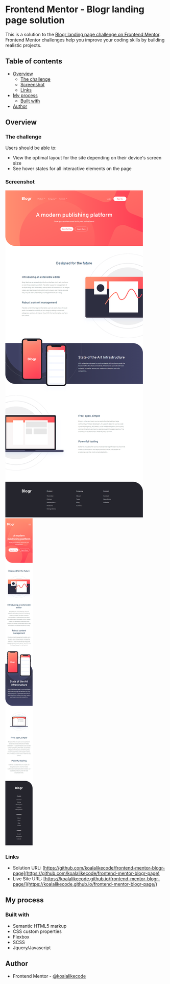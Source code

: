 # Frontend Mentor - Blogr landing page solution

This is a solution to the [Blogr landing page challenge on Frontend Mentor](https://www.frontendmentor.io/challenges/blogr-landing-page-EX2RLAApP). Frontend Mentor challenges help you improve your coding skills by building realistic projects. 

## Table of contents

- [Overview](#overview)
  - [The challenge](#the-challenge)
  - [Screenshot](#screenshot)
  - [Links](#links)
- [My process](#my-process)
  - [Built with](#built-with)
- [Author](#author)

## Overview

### The challenge

Users should be able to:

- View the optimal layout for the site depending on their device's screen size
- See hover states for all interactive elements on the page

### Screenshot

![destop](./images/destop-screenshot.png)
![mobile](./images/mobile-screenshot.png)

### Links

- Solution URL: [https://github.com/koalalikecode/frontend-mentor-blogr-page](https://github.com/koalalikecode/frontend-mentor-blogr-page)
- Live Site URL: [https://koalalikecode.github.io/frontend-mentor-blogr-page/](https://koalalikecode.github.io/frontend-mentor-blogr-page/)

## My process

### Built with

- Semantic HTML5 markup
- CSS custom properties
- Flexbox
- SCSS
- Jquery/Javascript

## Author

- Frontend Mentor - [@koalalikecode](https://www.frontendmentor.io/profile/koalalikecode)


